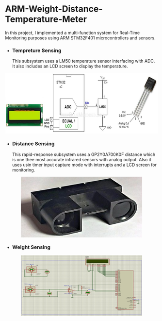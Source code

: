 # ARM-Weight-Distance-Temperature-Meter
In this project, I implemented a multi-function system for Real-Time Monitoring purposes using ARM STM32F401 microcontrollers and sensors.

* ### Tempreture Sensing
  This subsystem uses a LM50 temperature sensor interfacing with ADC. It also includes an LCD screen to display the temperature.
 <p align="center">
<img src="/Images/STM32-LM35-Temperature-Sensor.jpg" width="600" height="200" align="center">
</p>

* ### Distance Sensing
  This rapid-response subsystem uses a GP2Y0A700K0F distance which is one thee most accurate infrared sensors with analog output. Also it uses usin timer input capture mode with interrupts and a LCD screen for monitoring.
 <p align="center">
<img src="/Images/s-l400.jpg" width="400" height="200" align="center">
</p>

* ### Weight Sensing

 <p align="center">
<img src="/Images/Weight.jpg" width="400" height="200" align="center">
</p>

